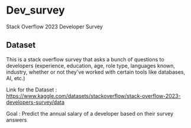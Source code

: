 # Dev_survey
Stack Overflow 2023 Developer Survey


## Dataset
This is a stack overflow survey that asks a bunch of questions to developers (experience, education, age, role type, languages known, industry, whether or not they've worked with certain tools like databases, AI, etc.)

Link for the Dataset : https://www.kaggle.com/datasets/stackoverflow/stack-overflow-2023-developers-survey/data

Goal : Predict the annual salary of a developer based on their survey answers
